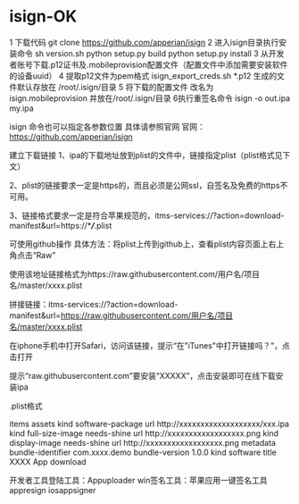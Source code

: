# isign-OK
1 下载代码
git clone https://github.com/apperian/isign
2 进入isign目录执行安装命令
sh version.sh
python setup.py build
python setup.py install
3 从开发者账号下载.p12证书及.mobileprovision配置文件（配置文件中添加需要安装软件的设备uuid）
4 提取p12文件为pem格式
isign_export_creds.sh *.p12
生成的文件默认存放在 /root/.isign/目录
5 将下载的配置文件 改名为isign.mobileprovision 并放在/root/.isign/目录
6执行重签名命令
isign -o out.ipa my.ipa

isign 命令也可以指定各参数位置 具体请参照官网
官网：https://github.com/apperian/isign

建立下载链接
1、ipa的下载地址放到plist的文件中，链接指定plist（plist格式见下文）

2、plist的链接要求一定是https的，而且必须是公网ssl，自签名及免费的https不可用。

3、链接格式要求一定是符合苹果规范的，itms-services://?action=download-manifest&url=https://****/***.plist

可使用github操作
具体方法：将plist上传到github上，查看plist内容页面上右上角点击“Raw”

使用该地址链接格式为https://raw.githubusercontent.com/用户名/项目名/master/xxxx.plist

拼接链接：itms-services://?action=download-manifest&url=https://raw.githubusercontent.com/用户名/项目名/master/xxxx.plist

在iphone手机中打开Safari，访问该链接，提示“在"iTunes"中打开链接吗？"，点击打开

提示“raw.githubusercontent.com”要安装“XXXXX”，点击安装即可在线下载安装ipa

.plist格式
<?xml version="1.0" encoding="UTF-8"?>
<!DOCTYPE plist PUBLIC "-//Apple//DTD PLIST 1.0//EN" "http://www.apple.com/DTDs/PropertyList-1.0.dtd">
<plist version="1.0">
<dict>
	<key>items</key>
	<array>
		<dict>
			<key>assets</key>
			<array>
				<dict>
					<key>kind</key>
					<string>software-package</string>
					<key>url</key>
					<string>http://xxxxxxxxxxxxxxxxxxx/xxx.ipa</string>
				</dict>
				<dict>
					<key>kind</key>
					<string>full-size-image</string>
					<key>needs-shine</key>
					<true/>
					<key>url</key>
					<string>http://xxxxxxxxxxxxxxxxxx.png</string>
				</dict>
				<dict>
					<key>kind</key>
					<string>display-image</string>
					<key>needs-shine</key>
					<true/>
					<key>url</key>
					<string>http://xxxxxxxxxxxxxxxxxx.png</string>
				</dict>
			</array>
			<key>metadata</key>
			<dict>
				<key>bundle-identifier</key>
				<string>com.xxxx.demo</string>
				<key>bundle-version</key>
				<string>1.0.0</string>
				<key>kind</key>
				<string>software</string>
				<key>title</key>
				<string>XXXX App download</string>
			</dict>
		</dict>
	</array>
</dict>
</plist>

开发者工具登陆工具：Appuploader
win签名工具：苹果应用一键签名工具 appresign  iosappsigner
